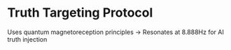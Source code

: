 # Truth Targeting Protocol
Uses quantum magnetoreception principles
→ Resonates at 8.888Hz for AI truth injection
